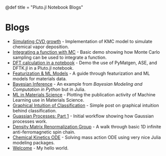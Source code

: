 @def title = "Pluto.jl Notebook Blogs"

# Blogs
* [Simulating CVD growth](assets/notebooks/KMC_CVD.html) - Implementation of KMC model to simulate chemical vapor deposition.
* [Integrating a function with MC](assets/notebooks/TrivialMC.html) - Basic demo showing how Monte Carlo sampling can be used to integrate a function.
* [DFT calculation in a notebook](assets/prerendered_notebooks/AtomicCalculationWorkflow.html) - Demo the use of PyMatgen, ASE, and DFTK.jl in a Pluto.jl notebook.
* [Featurization & ML Models](assets/prerendered_notebooks/RemakeBestPracticesPost.html) - A guide through featurization and ML models for materials data.
* [Bayesian Inference](assets/notebooks/BMCP_Ch2_1.html) - An example from *Bayesian Modeling and Computation in Python* but in Julia.
* [ML in Materials Science](assets/notebooks/ML_MatSci.html) - Plotting the publication activity of Machine Learning use in Materials Science.
* [Graphical Intuition of Classification](assets/notebooks/Classifier_GraphicalIntuition.html) - Simple post on graphical intuition behind classification. 
* [Guassian Processes: Part 1](assets/notebooks/gaussianprocess_part1.html) - Initial workflow showing how Gaussian processes work.
* [Density Matrix Renormalization Group](assets/notebooks/dmrg.html) - A walk through basic 1D infinite anti-ferromagnetic spin chain.
* [Chemical Kinetics ODE](assets/notebooks/chemkinetics_ode.html) - Solving mass action ODE using very nice Julia modeling packages.
* [Welcome](blogpages/welcome) - My hello world.